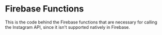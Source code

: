 # Firebase Functions

This is the code behind the Firebase functions that are necessary for calling the Instagram API, since it isn't supported natively in Firebase.
